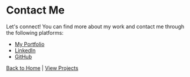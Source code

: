 # Contact Me

Let's connect! You can find more about my work and contact me through the following platforms:

- [My Portfolio](https://www.sarrahgandhi.com)
- [LinkedIn](https://www.linkedin.com/in/sarrah-gandhi)
- [GitHub](https://github.com/sarrahgandhi)

[Back to Home](index.md) | [View Projects](projects.md)
